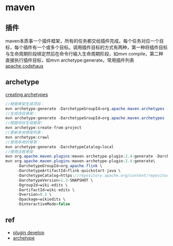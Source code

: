 # maven

## 插件

maven本质事一个插件框架，所有的任务都交给插件完成。每个任务对应一个目标，每个插件有一个或多个目标。调用插件目标的方式有两种，第一种将插件目标与生命周期阶段绑定然后在命令行输入生命周期阶段，如mvn compile，第二种直接执行插件目标，如mvn archetype:generate。常用插件列表[apache](http://maven.apache.org/plugins/index.html),[codehaus](http://mojo.codehaus.org/plugins.html)

## archetype

[creating archetypes](http://maven.apache.org/guides/mini/guide-creating-archetypes.html)

```java
//根据骨架生成项目：
mvn archetype:generate -DarchetypeGroupId=org.apache.maven.archetypes -DarchetypeArtifactId=maven-archetype-quickstart -DarchetypeVersion=1.3 -X
//生成项目骨架：
mvn archetype:generate -DarchetypeGroupId=org.apache.maven.archetypes  -DarchetypeArtifactId=maven-archetype-archetype   -DgroupId=com.demo  -DartifactId=App
//根据项目生成框架:
mvn archetype:create-from-project
//更新本地骨架列表：
mvn archetype:crawl
//使用本地的骨架：
mvn archetype:generate -DarchetypeCatalog=local 
//使用远程骨架
mvn org.apache.maven.plugins:maven-archetype-plugin:2.4:generate -DarchetypeCatalog=https://repository.apache.org/content/repositories/snapshots/
mvn org.apache.maven.plugins:maven-archetype-plugin:2.4:generate\
     -DarchetypeGroupId=org.apache.flink \
     -DarchetypeArtifactId=flink-quickstart-java \
     -DarchetypeCatalog=https://repository.apache.org/content/repositories/snapshots/ \
     -DarchetypeVersion=1.3-SNAPSHOT \
     -DgroupId=wiki-edits \
     -DartifactId=wiki-edits \
     -Dversion=0.1 \
     -Dpackage=wikiedits \
     -DinteractiveMode=false

```


## ref

- [plugin develop](http://maven.apache.org/plugin-developers/)
- [archetype](https://github.com/apache/maven-archetype/)
